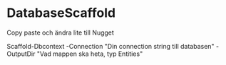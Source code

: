 # DatabaseScaffold
Copy paste och ändra lite till Nugget

Scaffold-Dbcontext -Connection "Din connection string till databasen" -OutputDir "Vad mappen ska heta, typ Entities"
